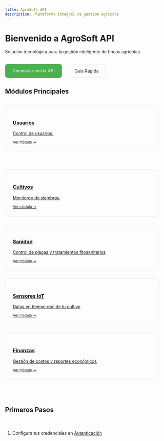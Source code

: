 ```yaml
---
title: AgroSoft API
description: Plataforma integral de gestión agrícola
---
```


<style>
  /* Estilos para la página completa */
  .api-banner {
    background: #f0f7e6;
    padding: 1rem;
    border-radius: 8px;
    margin: 1.5rem 0;
    font-family: monospace;
    border: 1px solid #4CAF50;
  }
  
  .modules-grid {
    display: grid;
    gap: 1.5rem;
    grid-template-columns: repeat(auto-fit, minmin(250px, 1fr));
    margin: 2rem 0;
  }
  
  .module-card {
    border: 1px solid #e2e8f0;
    border-radius: 12px;
    padding: 1.5rem;
    transition: all 0.3s ease;
  }
  
  .module-card:hover {
    transform: translateY(-5px);
    box-shadow: 0 10px 20px rgba(0,0,0,0.1);
    border-color: #4CAF50;
  }
  
  .quick-links {
    display: flex;
    gap: 1rem;
    margin: 2rem 0;
  }
  
  .link-button {
    padding: 0.8rem 1.5rem;
    border-radius: 8px;
    background: #4CAF50;
    color: white;
    text-decoration: none;
  }
</style>



#  Bienvenido a AgroSoft API

Solución tecnológica para la gestión inteligente de fincas agrícolas

<!-- Quick Links -->
<div class="quick-links">
  <a href="/autenticacion/introduccion" class="link-button">
     Comenzar con la API
  </a>
  <a href="/guias/quickstart" class="link-button" style="background: transparent; border: 1px solid #e2e8f0; color: inherit;">
     Guía Rápida
  </a>
</div>

##  Módulos Principales

<div class="modules-grid">
  <!-- Tarjeta de usuarios -->
  <a href="/usuarios/introduccion" class="module-card">
    <div style="font-size: 2rem; margin-bottom: 1rem;"></div>
    <h3>Usuarios</h3>
    <p>Control de usuarios.</p>
    <small>Ver módulo →</small>
  </a>

<div class="modules-grid">
  <!-- Tarjeta de Cultivos -->
  <a href="/seguimiento/cultivo" class="module-card">
    <div style="font-size: 2rem; margin-bottom: 1rem;"></div>
    <h3>Cultivos</h3>
    <p>Monitoreo de siembras.</p>
    <small>Ver módulo →</small>
  </a>
  
  <!-- Tarjeta de Sanidad -->
  <a href="/sanidad/tipoplaga" class="module-card">
    <div style="font-size: 2rem; margin-bottom: 1rem;"></div>
    <h3>Sanidad</h3>
    <p>Control de plagas y tratamientos fitosanitarios</p>
    <small>Ver módulo →</small>
  </a>
  
  <!-- Tarjeta de Sensores -->
  <a href="/sensores/introduccion" class="module-card">
    <div style="font-size: 2rem; margin-bottom: 1rem;"></div>
    <h3>Sensores IoT</h3>
    <p>Datos en tiempo real de tu cultivo</p>
    <small>Ver módulo →</small>
  </a>
  
  <!-- Tarjeta de Finanzas -->
  <a href="/finanzas/introduccion" class="module-card">
    <div style="font-size: 2rem; margin-bottom: 1rem;"></div>
    <h3>Finanzas</h3>
    <p>Gestión de costos y reportes económicos</p>
    <small>Ver módulo →</small>
  </a>
</div>

## Primeros Pasos

1. Configura tus credenciales en [Autenticación](/autenticacion/obtener-token/)



